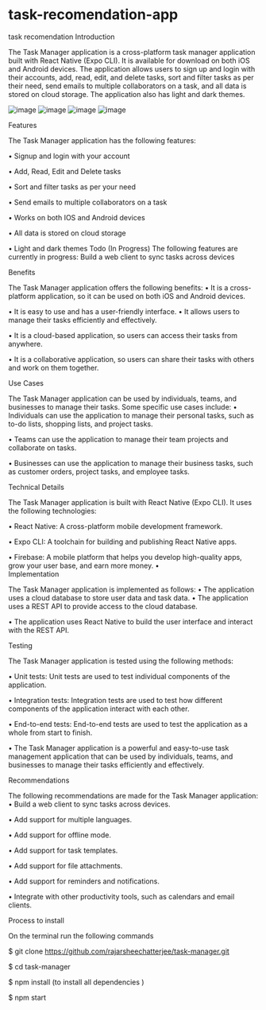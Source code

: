 # task-recomendation-app
task recomendation
        Introduction

The Task Manager application is a cross-platform task manager application built with React Native (Expo CLI). It is available for download on both iOS and Android devices. The application allows users to sign up and login with their accounts, add, read, edit, and delete tasks, sort and filter tasks as per their need, send emails to multiple collaborators on a task, and all data is stored on cloud storage. The application also has light and dark themes.






![image](https://github.com/surajkumar8274/task-recomendation-app/assets/76639328/6acb44ce-093d-4d57-a751-a76da477422d)
![image](https://github.com/surajkumar8274/task-recomendation-app/assets/76639328/69be32e9-2378-4c31-8ca1-5c322d1bf227)
![image](https://github.com/surajkumar8274/task-recomendation-app/assets/76639328/e333e007-37b8-4979-a5bd-edb9731570c7)
![image](https://github.com/surajkumar8274/task-recomendation-app/assets/76639328/bca16b8c-42a8-46ac-92de-6aec1c61af32)









Features

The Task Manager application has the following features:

•	Signup and login with your account

•	Add, Read, Edit and Delete tasks

•	Sort and filter tasks as per your need

•	Send emails to multiple collaborators on a task

•	Works on both IOS and Android devices

•	All data is stored on cloud storage

•	Light and dark themes
Todo (In Progress)
The following features are currently in progress:
Build a web client to sync tasks across devices


Benefits

The Task Manager application offers the following benefits:
•	It is a cross-platform application, so it can be used on both iOS and Android devices.

•	It is easy to use and has a user-friendly interface.
•	It allows users to manage their tasks efficiently and effectively.

•	It is a cloud-based application, so users can access their tasks from anywhere.

•	It is a collaborative application, so users can share their tasks with others and work on them together.

Use Cases

The Task Manager application can be used by individuals, teams, and businesses to manage their tasks. Some specific use cases include:
•	Individuals can use the application to manage their personal tasks, such as to-do lists, shopping lists, and project tasks.

•	Teams can use the application to manage their team projects and collaborate on tasks.

•	Businesses can use the application to manage their business tasks, such as customer orders, project tasks, and employee tasks.





 
 
  
Technical Details

The Task Manager application is built with React Native (Expo CLI). It uses the following technologies:

•	React Native: A cross-platform mobile development framework.

•	Expo CLI: A toolchain for building and publishing React Native apps.

•	Firebase: A mobile platform that helps you develop high-quality apps, grow your user base, and earn more money.
•	
Implementation

The Task Manager application is implemented as follows:
•	The application uses a cloud database to store user data and task data.
•	The application uses a REST API to provide access to the cloud database.

•	The application uses React Native to build the user interface and interact with the REST API.

Testing

The Task Manager application is tested using the following methods:

•	Unit tests: Unit tests are used to test individual components of the application.

•	Integration tests: Integration tests are used to test how different components of the application interact with each other.

•	End-to-end tests: End-to-end tests are used to test the application as a whole from start to finish.

•	The Task Manager application is a powerful and easy-to-use task management application that can be used by individuals, teams, and businesses to manage their tasks efficiently and effectively. 

Recommendations

The following recommendations are made for the Task Manager application:
•	Build a web client to sync tasks across devices.

•	Add support for multiple languages.

•	Add support for offline mode.

•	Add support for task templates.

•	Add support for file attachments.

•	Add support for reminders and notifications.

•	Integrate with other productivity tools, such as calendars and email clients.



Process to install

On the terminal run the following commands

$ git clone https://github.com/rajarsheechatterjee/task-manager.git

$ cd task-manager

$ npm  install (to install all dependencies )

$ npm start
